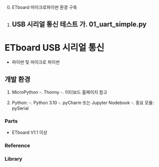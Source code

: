 0. ETboard 마이크로파이썬 환경 구축 

1. USB 시리얼 통신 테스트
 가. 01_uart_simple.py
   -

# ETboard USB 시리얼 통신
- 파이썬 및 마이크로 파이썬 


## 개발 환경 
1. MicroPython
-. Thonny
-. 이티보드 홈페이지 참고
 

2. Python: 
-. Python 3.10 
-. pyCharm 또는 Jupyter Nodebook
-. 중요 모듈: pySerial
 
### Parts
- ETboard V1.1 이상


### Reference


### Library
